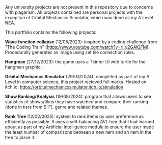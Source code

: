 Any university projects are not present in this repository due to concerns with plagarism.
All projects contained are personal projects with the excepiton of Orbital Mechanics Simulator, which was done as my A Level NEA.

This portfolio contains the following projects:

**Wave function collapse** (12/05/2023): inspired by a coding challenge from "The Coding Train" (https://www.youtube.com/watch?v=rI_y2GAlQFM). Procedurally generates an image using set tile connection rules.

**Hangman** (27/12/2023): the game uses a Tkinter UI with turtle for the hangman graphic.

**Orbital Mechanics Simulator** (29/03/2024): completed as part of my A Level in computer science, this project recieved full marks. Hosted on itch.io: https://orbitalmechanicssimulator.itch.io/simulation

**Show Ranking/Analysis** (19/08/2024): program that allows users to see statistics of shows/films they have watched and compare their ranking (done in tiers from S-F), genre and related themes.

**Rank Tree** (12/02/2025): system to rank items by user preference as efficiently as possible. It uses a self-balancing AVL tree that I had learned about as part of my Artificial Intelligence module to ensure the user made the least number of comparisons between a new item and an item in the tree to place it. 
